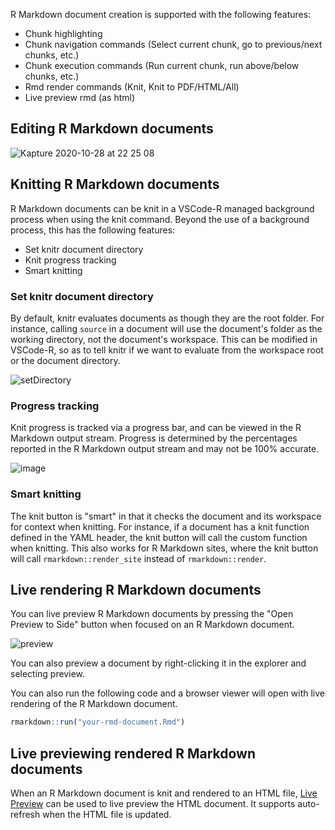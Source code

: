 R Markdown document creation is supported with the following features:

- Chunk highlighting
- Chunk navigation commands (Select current chunk, go to previous/next chunks,
  etc.)
- Chunk execution commands (Run current chunk, run above/below chunks, etc.)
- Rmd render commands (Knit, Knit to PDF/HTML/All)
- Live preview rmd (as html)

## Editing R Markdown documents

![Kapture 2020-10-28 at 22 25 08](https://user-images.githubusercontent.com/4662568/97449414-99a7b780-196c-11eb-9d2e-2c8eb5804d54.gif)

## Knitting R Markdown documents

R Markdown documents can be knit in a VSCode-R managed background process when
using the knit command. Beyond the use of a background process, this has the
following features:

- Set knitr document directory
- Knit progress tracking
- Smart knitting

### Set knitr document directory

By default, knitr evaluates documents as though they are the root folder. For
instance, calling `source` in a document will use the document's folder as the
working directory, not the document's workspace. This can be modified in
VSCode-R, so as to tell knitr if we want to evaluate from the workspace root or
the document directory.

![setDirectory](https://user-images.githubusercontent.com/60372411/132448957-ce47a04d-60e6-4a94-a914-fd9422927a35.png)

### Progress tracking

Knit progress is tracked via a progress bar, and can be viewed in the R Markdown
output stream. Progress is determined by the percentages reported in the R
Markdown output stream and may not be 100% accurate.

![image](https://user-images.githubusercontent.com/60372411/132447538-26ef1046-b530-449b-ac61-25d354ae4afb.png)

### Smart knitting

The knit button is "smart" in that it checks the document and its workspace for
context when knitting. For instance, if a document has a knit function defined
in the YAML header, the knit button will call the custom function when knitting.
This also works for R Markdown sites, where the knit button will call
`rmarkdown::render_site` instead of `rmarkdown::render`.

## Live rendering R Markdown documents

You can live preview R Markdown documents by pressing the "Open Preview to Side"
button when focused on an R Markdown document.

![preview](https://user-images.githubusercontent.com/60372411/132450498-1c5fae22-6a51-4eb4-9815-08bd29a52a13.png)

You can also preview a document by right-clicking it in the explorer and
selecting preview.

You can also run the following code and a browser viewer will open with live
rendering of the R Markdown document.

```r
rmarkdown::run("your-rmd-document.Rmd")
```

## Live previewing rendered R Markdown documents

When an R Markdown document is knit and rendered to an HTML file, [Live Preview](https://marketplace.visualstudio.com/items?itemName=ms-vscode.live-server) can be used to live preview the HTML document. It supports auto-refresh when the HTML file is updated.